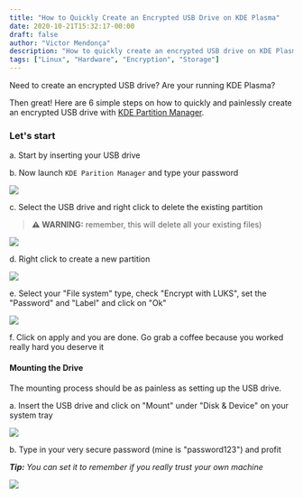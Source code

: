 ```yaml
---
title: "How to Quickly Create an Encrypted USB Drive on KDE Plasma"
date: 2020-10-21T15:32:17-00:00
draft: false
author: "Victor Mendonça"
description: "How to quickly create an encrypted USB drive on KDE Plasma"
tags: ["Linux", "Hardware", "Encryption", "Storage"]
---
```


Need to create an encrypted USB drive? Are your running KDE Plasma?

Then great! Here are 6 simple steps on how to quickly and painlessly create an encrypted USB drive with [KDE Partition Manager](https://apps.kde.org/en/partitionmanager).

### Let's start

a. Start by inserting your USB drive

b. Now launch `KDE Parition Manager` and type your password

![](/img/how-to-create-an-encrypted-usb-drive-on-kde-plasma/admin-prompt.png)

c. Select the USB drive and right click to delete the existing partition

> **⚠️ WARNING:** remember, this will delete all your existing files)

![](/img/how-to-create-an-encrypted-usb-drive-on-kde-plasma/delete.png)

d. Right click to create a new partition

![](/img/how-to-create-an-encrypted-usb-drive-on-kde-plasma/new.png)

e. Select your "File system" type, check "Encrypt with LUKS", set the "Password" and "Label" and click on "Ok"

![](/img/how-to-create-an-encrypted-usb-drive-on-kde-plasma/create.png)

f. Click on apply and you are done. Go grab a coffee because you worked really hard you deserve it

#### Mounting the Drive

The mounting process should be as painless as setting up the USB drive.

a. Insert the USB drive and click on "Mount" under "Disk & Device" on your system tray

![](/img/how-to-create-an-encrypted-usb-drive-on-kde-plasma/mounting.png)

b. Type in your very secure password (mine is "password123") and profit

_**Tip:** You can set it to remember if you really trust your own machine_

![](/img/how-to-create-an-encrypted-usb-drive-on-kde-plasma/password.png)
